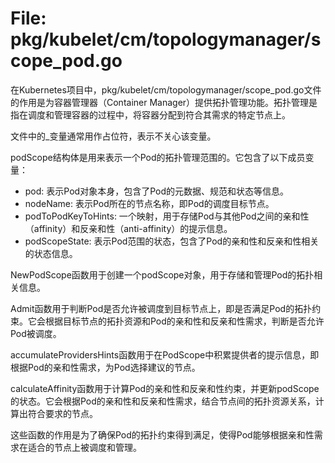 # File: pkg/kubelet/cm/topologymanager/scope_pod.go

在Kubernetes项目中，pkg/kubelet/cm/topologymanager/scope_pod.go文件的作用是为容器管理器（Container Manager）提供拓扑管理功能。拓扑管理是指在调度和管理容器的过程中，将容器分配到符合其需求的特定节点上。

文件中的_变量通常用作占位符，表示不关心该变量。

podScope结构体是用来表示一个Pod的拓扑管理范围的。它包含了以下成员变量：
- pod: 表示Pod对象本身，包含了Pod的元数据、规范和状态等信息。
- nodeName: 表示Pod所在的节点名称，即Pod的调度目标节点。
- podToPodKeyToHints: 一个映射，用于存储Pod与其他Pod之间的亲和性（affinity）和反亲和性（anti-affinity）的提示信息。
- podScopeState: 表示Pod范围的状态，包含了Pod的亲和性和反亲和性相关的状态信息。

NewPodScope函数用于创建一个podScope对象，用于存储和管理Pod的拓扑相关信息。

Admit函数用于判断Pod是否允许被调度到目标节点上，即是否满足Pod的拓扑约束。它会根据目标节点的拓扑资源和Pod的亲和性和反亲和性需求，判断是否允许Pod被调度。

accumulateProvidersHints函数用于在PodScope中积累提供者的提示信息，即根据Pod的亲和性需求，为Pod选择建议的节点。

calculateAffinity函数用于计算Pod的亲和性和反亲和性约束，并更新podScope的状态。它会根据Pod的亲和性和反亲和性需求，结合节点间的拓扑资源关系，计算出符合要求的节点。

这些函数的作用是为了确保Pod的拓扑约束得到满足，使得Pod能够根据亲和性需求在适合的节点上被调度和管理。

